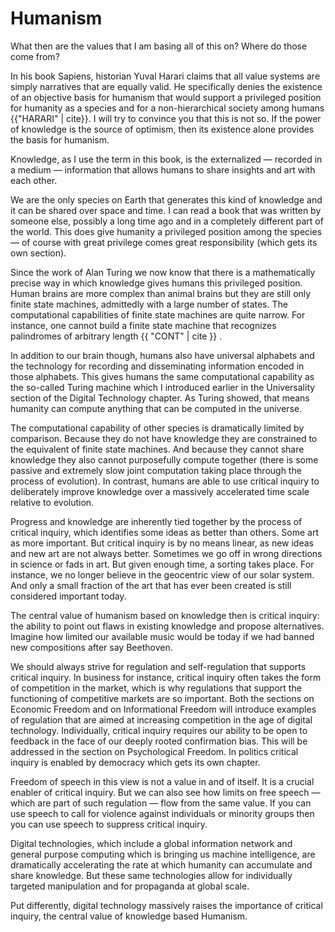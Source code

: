 # Humanism

What then are the values that I am basing all of this on? Where do those come from?

In his book Sapiens, historian Yuval Harari claims that all value systems are simply narratives that are equally valid. He specifically denies the existence of an objective basis for humanism that would support a privileged position for humanity as a species and for a non-hierarchical society among humans {{"HARARI" | cite}}. I will try to convince you that this is not so. If the power of knowledge is the source of optimism, then its existence alone provides the basis for humanism.

Knowledge, as I use the term in this book, is the externalized &mdash; recorded in a medium &mdash; information that allows humans to share insights and art with each other. 

We are the only species on Earth that generates this kind of knowledge and it can be shared over space and time. I can read a book that was written by someone else, possibly a long time ago and in a completely different part of the world. This does give humanity a privileged position among the species &mdash; of course with great privilege comes great responsibility (which gets its own section).

Since the work of Alan Turing we now know that there is a mathematically precise way in which knowledge gives humans this privileged position. Human brains are more complex than animal brains but they are still only finite state machines, admittedly with a large number of states. The computational capabilities of finite state machines are quite narrow. For instance, one cannot build a finite state machine that recognizes palindromes of arbitrary length {{ "CONT" | cite }} . 

In addition to our brain though, humans also have universal alphabets and the technology for recording and disseminating information encoded in those alphabets. This gives humans the same computational capability as the so-called Turing machine which I introduced earlier in the Universality section of the Digital Technology chapter. As Turing showed, that means humanity can compute anything that can be computed in the universe.

The computational capability of other species is dramatically limited by comparison. Because they do not have knowledge they are constrained to the equivalent of finite state machines. And because they cannot share knowledge they also cannot purposefully compute together (there is some passive and extremely slow joint computation taking place through the process of evolution). In contrast, humans are able to use critical inquiry to deliberately improve knowledge over a massively accelerated time scale relative to evolution. 

Progress and knowledge are inherently tied together by the process of critical inquiry, which identifies some ideas as better than others. Some art as more important. But critical inquiry is by no means linear, as new ideas and new art are not always better. Sometimes we go off in wrong directions in science or fads in art. But given enough time, a sorting takes place. For instance, we no longer believe in the geocentric view of our solar system. And only a small fraction of the art that has ever been created is still considered important today.

The central value of humanism based on knowledge then is critical inquiry: the ability to point out flaws in existing knowledge and propose alternatives. Imagine how limited our available music would be today if we had banned new compositions after say Beethoven. 

We should always strive for regulation and self-regulation that supports critical inquiry. In business for instance, critical inquiry often takes the form of competition in the market, which is why regulations that support the functioning of competitive markets are so important. Both the sections on Economic Freedom and on Informational Freedom will introduce examples of regulation that are aimed at increasing competition in the age of digital technology. Individually, critical inquiry requires our ability to be open to feedback in the face of our deeply rooted confirmation bias. This will be addressed in the section on Psychological Freedom. In politics critical inquiry is enabled by democracy which gets its own chapter.

Freedom of speech in this view is not a value in and of itself. It is a crucial enabler of critical inquiry. But we can also see how limits on free speech &mdash; which are part of such regulation &mdash; flow from the same value. If you can use speech to call for violence against individuals or minority groups then you can use speech to suppress critical inquiry.

Digital technologies, which include a global information network and general purpose computing which is bringing us machine intelligence, are dramatically accelerating the rate at which humanity can accumulate and share knowledge. But these same technologies allow for individually targeted manipulation and for propaganda at global scale. 

Put differently, digital technology massively raises the importance of critical inquiry, the central value of knowledge based Humanism. 

